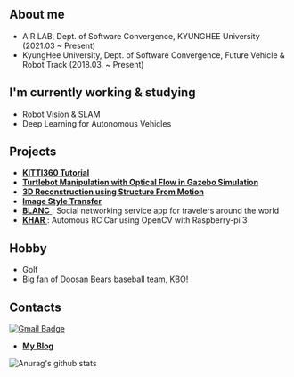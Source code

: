 ## About me
- AIR LAB, Dept. of Software Convergence, KYUNGHEE University (2021.03 ~ Present)
- KyungHee University, Dept. of Software Convergence, Future Vehicle & Robot Track (2018.03. ~ Present)

## I'm currently working & studying 
- Robot Vision & SLAM
- Deep Learning for Autonomous Vehicles 

## Projects
- [ **KITTI360 Tutorial** ](https://github.com/PHANTOM0122/KITTI360_Tutorial)
- [ **Turtlebot Manipulation with Optical Flow in Gazebo Simulation** ](https://github.com/PHANTOM0122/ROS_Gazebo_Simulator_with_Opticalflow)
- [ **3D Reconstruction using Structure From Motion** ](https://github.com/PHANTOM0122/3D_Reconstruction)
- [ **Image Style Transfer** ](https://github.com/Hyper-Vision-DeepLearning/Style-Transfer)
- [ **BLANC** ](https://github.com/PHANTOM0122/BLANC) : Social networking service app for travelers around the world
- [ **KHAR** ](https://github.com/PHANTOM0122/KHar) : Automous RC Car using OpenCV with Raspberry-pi 3

## Hobby
- Golf
- Big fan of Doosan Bears baseball team, KBO!


## Contacts
[![Gmail Badge](https://img.shields.io/badge/-Gmail-d14836?style=flat-square&logo=Gmail&logoColor=white&link=mailto:wilko97@khu.ac.kr)](mailto:wilko97@khu.ac.kr)
- [ **My Blog** ](https://velog.io/@wilko97) 

![Anurag's github stats](https://github-readme-stats.vercel.app/api?username=PHANTOM0122&show_icons=true&theme=radical)

